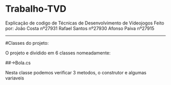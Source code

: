 # Trabalho-TVD
Explicação de codigo de Técnicas de Desenvolvimento de Vídeojogos
Feito por: 
João Costa nº27931
Rafael Santos nº27930
Afonso Paiva nº27915
*** 

#Classes do projeto:

 O projeto e dividido em 6 classes nomeadamente:

##->Bola.cs

Nesta classe podemos verificar 3 metodos, o construtor e algumas variaveis


